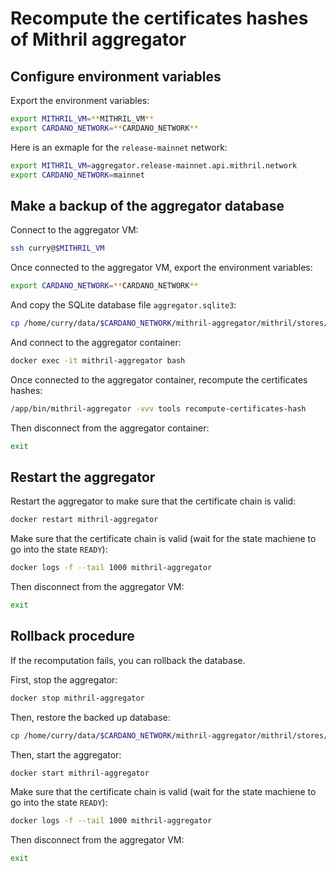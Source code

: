 # Recompute the certificates hashes of Mithril aggregator

## Configure environment variables
Export the environment variables: 
```bash
export MITHRIL_VM=**MITHRIL_VM**
export CARDANO_NETWORK=**CARDANO_NETWORK**
```

Here is an exmaple for the `release-mainnet` network:
```bash
export MITHRIL_VM=aggregator.release-mainnet.api.mithril.network
export CARDANO_NETWORK=mainnet
```

## Make a backup of the aggregator database

Connect to the aggregator VM:
```bash
ssh curry@$MITHRIL_VM
```

Once connected to the aggregator VM, export the environment variables:
```bash
export CARDANO_NETWORK=**CARDANO_NETWORK**
```

And copy the SQLite database file `aggregator.sqlite3`:
```bash
cp /home/curry/data/$CARDANO_NETWORK/mithril-aggregator/mithril/stores/aggregator.sqlite3 cp /home/curry/data/$CARDANO_NETWORK/mithril-aggregator/mithril/stores/aggregator.sqlite3.bak.$(date +%Y-%m-%d)
```

And connect to the aggregator container:
```bash
docker exec -it mithril-aggregator bash
```

Once connected to the aggregator container, recompute the certificates hashes:
```bash
/app/bin/mithril-aggregator -vvv tools recompute-certificates-hash
```

Then disconnect from the aggregator container:
```bash
exit
```

## Restart the aggregator

Restart the aggregator to make sure that the certificate chain is valid:
```bash
docker restart mithril-aggregator
```

Make sure that the certificate chain is valid (wait for the state machiene to go into the state `READY`):
```bash
docker logs -f --tail 1000 mithril-aggregator
```

Then disconnect from the aggregator VM:
```bash
exit
```

## Rollback procedure

If the recomputation fails, you can rollback the database.

First, stop the aggregator:
```bash
docker stop mithril-aggregator
```

Then, restore the backed up database:
```bash
cp /home/curry/data/$CARDANO_NETWORK/mithril-aggregator/mithril/stores/aggregator.sqlite3.sqlite3.bak.$(date +%Y-%m-%d) cp /home/curry/data/$CARDANO_NETWORK/mithril-aggregator/mithril/stores/aggregator
```

Then, start the aggregator:
```bash
docker start mithril-aggregator
```

Make sure that the certificate chain is valid (wait for the state machiene to go into the state `READY`):
```bash
docker logs -f --tail 1000 mithril-aggregator
```

Then disconnect from the aggregator VM:
```bash
exit
```